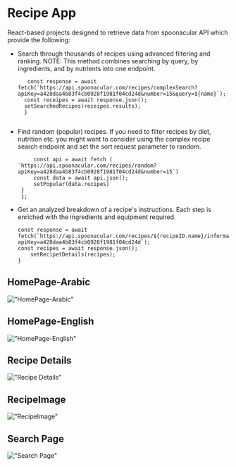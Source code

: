 # Recipe App

React-based projects designed to retrieve data from spoonacular API which provide the following:

* Search through thousands of recipes using advanced filtering and ranking. NOTE: This method combines searching by query, by ingredients, and by nutrients into one endpoint.
  
  ``` const getSearched = async (name) => {
     const response = await fetch(`https://api.spoonacular.com/recipes/complexSearch?apiKey=a428daa4b83f4cb0928f1981f04cd24d&number=15&query=${name}`);
    const receipes = await response.json();
    setSearchedRecipes(receipes.results);
    }


* Find random (popular) recipes. If you need to filter recipes by diet, nutrition etc. you might want to consider using the complex recipe search endpoint and set the sort request parameter to random.

   ``` const getPopular = async () => {
        const api = await fetch ( `https://api.spoonacular.com/recipes/random?apiKey=a428daa4b83f4cb0928f1981f04cd24d&number=15`)
        const data = await api.json();
        setPopular(data.recipes)
    }
    };

* Get an analyzed breakdown of a recipe's instructions. Each step is enriched with the ingredients and equipment required.

    ``` const fetchRecipe = async () => {
    const response = await fetch(`https://api.spoonacular.com/recipes/${recipeID.name}/information?apiKey=a428daa4b83f4cb0928f1981f04cd24d`);
    const recipes = await response.json();
        setRecipetDetails(recipes);
    }

## HomePage-Arabic

!["HomePage-Arabic"](https://github.com/ZakiyaA/Recipe-App/blob/main/src/assets/images/HomePage-ArabicLanguage.png?raw=true)


## HomePage-English

!["HomePage-English"](https://github.com/ZakiyaA/Recipe-App/blob/main/src/assets/images/HomePage-English-Language.png?raw=true)


## Recipe Details

!["Recipe Details"](https://github.com/ZakiyaA/Recipe-App/blob/main/src/assets/images/RecipeDetails.png?raw=true)

## RecipeImage 

!["RecipeImage"](https://github.com/ZakiyaA/Recipe-App/blob/main/src/assets/images/RecipeImage.png?raw=true)

## Search Page

!["Search Page"](https://github.com/ZakiyaA/Recipe-App/blob/main/src/assets/images/SearchPage.png?raw=true)
